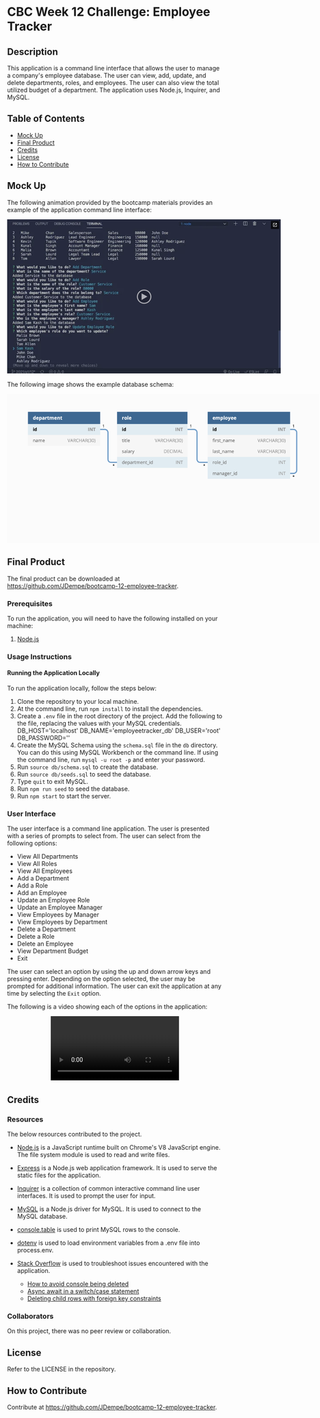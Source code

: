 # CBC Week 12 Challenge: Employee Tracker

## Description

This application is a command line interface that allows the user to manage a company's employee database. The user can view, add, update, and delete departments, roles, and employees. The user can also view the total utilized budget of a department. The application uses Node.js, Inquirer, and MySQL.

## Table of Contents

- [Mock Up](#mock-up)
- [Final Product](#final-product)
- [Credits](#credits)
- [License](#license)
- [How to Contribute](#how-to-contribute)

## Mock Up

The following animation provided by the bootcamp materials provides an example of the application command line interface:

<p align="center"><kbd><img src="./assets/12-sql-homework-video-thumbnail.png" alt="example format" style="max-width: 730px;"/> </kbd></p>

The following image shows the example database schema:

<p align="center"><kbd><img src="./assets/12-sql-homework-demo-01.png" alt="example format" style="max-width: 730px;"/> </kbd></p>

## Final Product

The final product can be downloaded at https://github.com/JDempe/bootcamp-12-employee-tracker.

### Prerequisites

To run the application, you will need to have the following installed on your machine:

1. [Node.js](https://nodejs.org/en/)

### Usage Instructions

#### Running the Application Locally

To run the application locally, follow the steps below:

1. Clone the repository to your local machine.
2. At the command line, run `npm install` to install the dependencies.
3. Create a `.env` file in the root directory of the project. Add the following to the file, replacing the values with your MySQL credentials.
   DB_HOST='localhost'
   DB_NAME='employeetracker_db'
   DB_USER='root'
   DB_PASSWORD='<your password>'
4. Create the MySQL Schema using the `schema.sql` file in the `db` directory. You can do this using MySQL Workbench or the command line. If using the command line, run `mysql -u root -p` and enter your password.
5. Run `source db/schema.sql` to create the database.
6. Run `source db/seeds.sql` to seed the database.
7. Type `quit` to exit MySQL.
8. Run `npm run seed` to seed the database.
9. Run `npm start` to start the server.

### User Interface

The user interface is a command line application. The user is presented with a series of prompts to select from. The user can select from the following options:

- View All Departments
- View All Roles
- View All Employees
- Add a Department
- Add a Role
- Add an Employee
- Update an Employee Role
- Update an Employee Manager
- View Employees by Manager
- View Employees by Department
- Delete a Department
- Delete a Role
- Delete an Employee
- View Department Budget
- Exit

The user can select an option by using the up and down arrow keys and pressing enter. Depending on the option selected, the user may be prompted for additional information. The user can exit the application at any time by selecting the `Exit` option.

The following is a video showing each of the options in the application:

<p align="center"><video src="https://github.com/JDempe/bootcamp-12-employee-tracker/assets/123279032/53f2df89-bb7d-489e-afa9-c354f195f220" controls="controls" style="max-width: 730px;"></video><p>


## Credits
### Resources

The below resources contributed to the project.

- [Node.js](https://nodejs.org/en/) is a JavaScript runtime built on Chrome's V8 JavaScript engine. The file system module is used to read and write files.

- [Express](https://expressjs.com/) is a Node.js web application framework. It is used to serve the static files for the application.

- [Inquirer](https://www.npmjs.com/package/inquirer) is a collection of common interactive command line user interfaces. It is used to prompt the user for input.

- [MySQL](https://www.npmjs.com/package/mysql) is a Node.js driver for MySQL. It is used to connect to the MySQL database.

- [console.table](https://www.npmjs.com/package/console.table) is used to print MySQL rows to the console.

- [dotenv](https://www.npmjs.com/package/dotenv) is used to load environment variables from a .env file into process.env.

- [Stack Overflow](https://stackoverflow.com/) is used to troubleshoot issues encountered with the application.
  - [How to avoid console being deleted](https://stackoverflow.com/questions/63161758/text-in-bash-terminal-getting-overwritten-using-js-node-js-npms-are-inquirer)
  - [Async await in a switch/case statement](https://stackoverflow.com/questions/60279256/async-await-in-switch-case-statement-does-not-work)
  - [Deleting child rows with foreign key constraints](https://stackoverflow.com/questions/21659691/error-1452-cannot-add-or-update-a-child-row-a-foreign-key-constraint-fails)

### Collaborators

On this project, there was no peer review or collaboration.

## License

Refer to the LICENSE in the repository.

## How to Contribute

Contribute at https://github.com/JDempe/bootcamp-12-employee-tracker.
